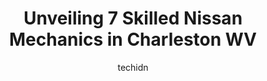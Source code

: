 ---
layout: ampstory
image: https://images.unsplash.com/photo-1596639410348-8470f7fa9f84?ixlib=rb-4.0.3&ixid=MnwxMjA3fDB8MHxwaG90by1wYWdlfHx8fGVufDB8fHx8&auto=format&fit=crop&w=640&h=853&q=80
author: techidn
featured: false
description: When it comes to maintaining and repairing your vehicle in Charleston WV, USA, you deserve nothing but the best. Thats why the 7 best Nissan Mechanic in the area are here to offer their exp
title: Unveiling 7 Skilled Nissan Mechanics in Charleston WV
cover:
   title: Unveiling 7 Skilled Nissan Mechanics in Charleston WV
   subtitle: Rickpate
   background: https://images.unsplash.com/photo-1596639410348-8470f7fa9f84?ixlib=rb-4.0.3&ixid=MnwxMjA3fDB8MHxwaG90by1wYWdlfHx8fGVufDB8fHx8&auto=format&fit=crop&w=640&h=853&q=80

pages: 
 - layout: thirds
   top: <h1>#1 Steve & Stacys Servicenter</h1>
   bottom: "<p>I am incredibly indebted to the hard-working staff here. Last night I hit debris in the highway which caused my car to blow a tire and begin leaking oil. When I arrived h</p>"
   background: https://www.knot35.com/toplist/wp-content/uploads/2023/06/best-nissan-mechanic-1-in-charleston-wv-1685836391.jpeg
   backgroundblur: true
 - layout: thirds
   top: <h1>#2 Up the Creek Auto Repair and Towing</h1>
   bottom: "<p>3428 Chesterfield Ave, Charleston, WV 25304, United States</p>"
   background: https://www.knot35.com/toplist/wp-content/uploads/2023/06/best-nissan-mechanic-2-in-charleston-wv-1685836392.jpeg
   cta:
      link: https://www.knot35.com/toplist/unveiling-7-skilled-nissan-mechanics-in-charleston-wv/
      text: Unveiling 7 Skilled Nissan Mechanics in Charleston WV
 - layout: thirds
   top: <h1>#3 Bigley Auto</h1>
   bottom: "<p>2360 Pennsylvania Ave, Charleston, WV 25302, United States</p>"
   background: https://www.knot35.com/toplist/wp-content/uploads/2023/06/best-nissan-mechanic-3-in-charleston-wv-1685836392.jpeg
   cta:
      link: https://www.knot35.com/toplist/unveiling-7-skilled-nissan-mechanics-in-charleston-wv/
      text: Unveiling 7 Skilled Nissan Mechanics in Charleston WV
 - layout: thirds
   top: <h1>#4 JP Auto Repair</h1>
   bottom: "<p>516 Russell St, Charleston, WV 25302, United States</p>"
   background: https://images.unsplash.com/photo-1615749413727-825b59a857b5?ixlib=rb-4.0.3&ixid=MnwxMjA3fDB8MHxwaG90by1wYWdlfHx8fGVufDB8fHx8&auto=format&fit=crop&w=640&h=853&q=80
   cta:
      link: https://www.knot35.com/toplist/unveiling-7-skilled-nissan-mechanics-in-charleston-wv/
      text: Unveiling 7 Skilled Nissan Mechanics in Charleston WV
 - layout: thirds
   top: <h1>#5 Almost Heaven Auto Repair</h1>
   bottom: "<p>12 Commercial Dr, Charleston, WV 25311, United States</p>"
   background: https://images.unsplash.com/photo-1608411404720-c8f0417bcdba?ixlib=rb-4.0.3&ixid=MnwxMjA3fDB8MHxwaG90by1wYWdlfHx8fGVufDB8fHx8&auto=format&fit=crop&w=640&h=853&q=80
   cta:
      link: https://www.knot35.com/toplist/unveiling-7-skilled-nissan-mechanics-in-charleston-wv/
      text: Unveiling 7 Skilled Nissan Mechanics in Charleston WV
 - layout: thirds
   top: <h1>#6 Link Automotive</h1>
   bottom: "<p>312 21st St W, Charleston, WV 25387, United States</p>"
   background: https://images.unsplash.com/photo-1599422314077-f4dfdaa4cd09?ixlib=rb-4.0.3&ixid=MnwxMjA3fDB8MHxwaG90by1wYWdlfHx8fGVufDB8fHx8&auto=format&fit=crop&w=640&h=853&q=80
   cta:
      link: https://www.knot35.com/toplist/unveiling-7-skilled-nissan-mechanics-in-charleston-wv/
      text: Unveiling 7 Skilled Nissan Mechanics in Charleston WV
 - layout: thirds
   top: <h1>#7 Village Auto Repair</h1>
   bottom: "<p>1599 Jackson St, Charleston, WV 25311, United States</p>"
   background: https://images.unsplash.com/photo-1591393223703-56fe1347ac62?ixlib=rb-4.0.3&ixid=MnwxMjA3fDB8MHxwaG90by1wYWdlfHx8fGVufDB8fHx8&auto=format&fit=crop&w=640&h=853&q=80
   cta:
      link: https://www.knot35.com/toplist/unveiling-7-skilled-nissan-mechanics-in-charleston-wv/
      text: Unveiling 7 Skilled Nissan Mechanics in Charleston WV
 - layout: thirds
   middle: Continue reading...
   background: https://images.unsplash.com/photo-1567095761054-7a02e69e5c43?ixlib=rb-4.0.3&ixid=MnwxMjA3fDB8MHxwaG90by1wYWdlfHx8fGVufDB8fHx8&auto=format&fit=crop&w=640&h=853&q=80
   cta:
      link: https://www.knot35.com/toplist/unveiling-7-skilled-nissan-mechanics-in-charleston-wv/
      text: Unveiling 7 Skilled Nissan Mechanics in Charleston WV
      
---